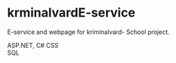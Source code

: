 # krminalvardE-service
E-service and webpage for kriminalvard- School project. 

ASP.NET, C# 
CSS  
SQL
